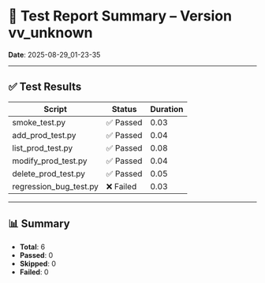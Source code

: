# 🧪 Test Report Summary – Version vv_unknown
**Date**: 2025-08-29_01-23-35

---

## ✅ Test Results

| Script | Status | Duration |
|--------|--------|----------|
| smoke_test.py | ✅ Passed | 0.03 |
| add_prod_test.py | ✅ Passed | 0.04 |
| list_prod_test.py | ✅ Passed | 0.08 |
| modify_prod_test.py | ✅ Passed | 0.04 |
| delete_prod_test.py | ✅ Passed | 0.05 |
| regression_bug_test.py | ❌ Failed | 0.03 |

---

## 📊 Summary
- **Total**: 6
- **Passed**: 0
- **Skipped**: 0
- **Failed**: 0
